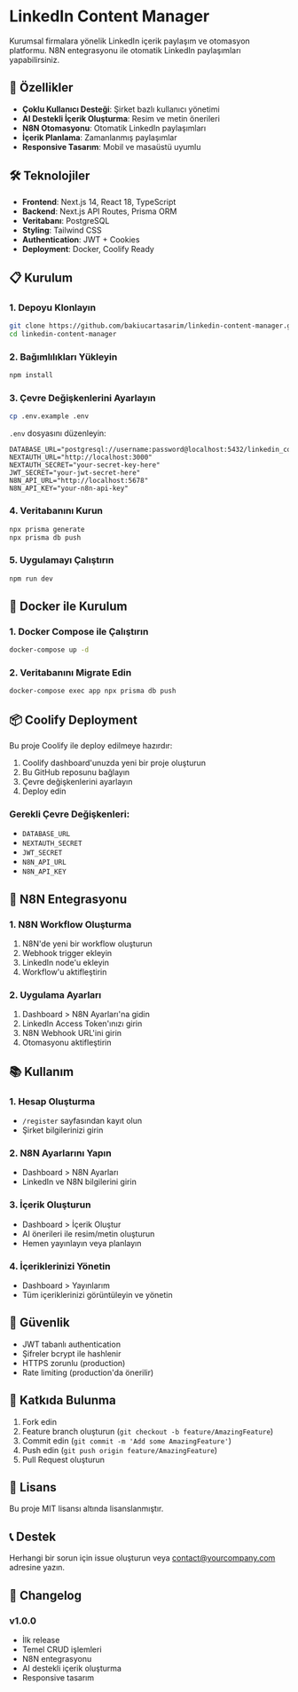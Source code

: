# LinkedIn Content Manager

Kurumsal firmalara yönelik LinkedIn içerik paylaşım ve otomasyon platformu. N8N entegrasyonu ile otomatik LinkedIn paylaşımları yapabilirsiniz.

## 🚀 Özellikler

- **Çoklu Kullanıcı Desteği**: Şirket bazlı kullanıcı yönetimi
- **AI Destekli İçerik Oluşturma**: Resim ve metin önerileri
- **N8N Otomasyonu**: Otomatik LinkedIn paylaşımları
- **İçerik Planlama**: Zamanlanmış paylaşımlar
- **Responsive Tasarım**: Mobil ve masaüstü uyumlu

## 🛠️ Teknolojiler

- **Frontend**: Next.js 14, React 18, TypeScript
- **Backend**: Next.js API Routes, Prisma ORM
- **Veritabanı**: PostgreSQL
- **Styling**: Tailwind CSS
- **Authentication**: JWT + Cookies
- **Deployment**: Docker, Coolify Ready

## 📋 Kurulum

### 1. Depoyu Klonlayın
```bash
git clone https://github.com/bakiucartasarim/linkedin-content-manager.git
cd linkedin-content-manager
```

### 2. Bağımlılıkları Yükleyin
```bash
npm install
```

### 3. Çevre Değişkenlerini Ayarlayın
```bash
cp .env.example .env
```

`.env` dosyasını düzenleyin:
```env
DATABASE_URL="postgresql://username:password@localhost:5432/linkedin_content_manager"
NEXTAUTH_URL="http://localhost:3000"
NEXTAUTH_SECRET="your-secret-key-here"
JWT_SECRET="your-jwt-secret-here"
N8N_API_URL="http://localhost:5678"
N8N_API_KEY="your-n8n-api-key"
```

### 4. Veritabanını Kurun
```bash
npx prisma generate
npx prisma db push
```

### 5. Uygulamayı Çalıştırın
```bash
npm run dev
```

## 🐳 Docker ile Kurulum

### 1. Docker Compose ile Çalıştırın
```bash
docker-compose up -d
```

### 2. Veritabanını Migrate Edin
```bash
docker-compose exec app npx prisma db push
```

## 📦 Coolify Deployment

Bu proje Coolify ile deploy edilmeye hazırdır:

1. Coolify dashboard'unuzda yeni bir proje oluşturun
2. Bu GitHub reposunu bağlayın
3. Çevre değişkenlerini ayarlayın
4. Deploy edin

### Gerekli Çevre Değişkenleri:
- `DATABASE_URL`
- `NEXTAUTH_SECRET`
- `JWT_SECRET`
- `N8N_API_URL`
- `N8N_API_KEY`

## 🔧 N8N Entegrasyonu

### 1. N8N Workflow Oluşturma
1. N8N'de yeni bir workflow oluşturun
2. Webhook trigger ekleyin
3. LinkedIn node'u ekleyin
4. Workflow'u aktifleştirin

### 2. Uygulama Ayarları
1. Dashboard > N8N Ayarları'na gidin
2. LinkedIn Access Token'ınızı girin
3. N8N Webhook URL'ini girin
4. Otomasyonu aktifleştirin

## 📚 Kullanım

### 1. Hesap Oluşturma
- `/register` sayfasından kayıt olun
- Şirket bilgilerinizi girin

### 2. N8N Ayarlarını Yapın
- Dashboard > N8N Ayarları
- LinkedIn ve N8N bilgilerini girin

### 3. İçerik Oluşturun
- Dashboard > İçerik Oluştur
- AI önerileri ile resim/metin oluşturun
- Hemen yayınlayın veya planlayın

### 4. İçeriklerinizi Yönetin
- Dashboard > Yayınlarım
- Tüm içeriklerinizi görüntüleyin ve yönetin

## 🔐 Güvenlik

- JWT tabanlı authentication
- Şifreler bcrypt ile hashlenir
- HTTPS zorunlu (production)
- Rate limiting (production'da önerilir)

## 🤝 Katkıda Bulunma

1. Fork edin
2. Feature branch oluşturun (`git checkout -b feature/AmazingFeature`)
3. Commit edin (`git commit -m 'Add some AmazingFeature'`)
4. Push edin (`git push origin feature/AmazingFeature`)
5. Pull Request oluşturun

## 📝 Lisans

Bu proje MIT lisansı altında lisanslanmıştır.

## 📞 Destek

Herhangi bir sorun için issue oluşturun veya contact@yourcompany.com adresine yazın.

## 🔄 Changelog

### v1.0.0
- İlk release
- Temel CRUD işlemleri
- N8N entegrasyonu
- AI destekli içerik oluşturma
- Responsive tasarım